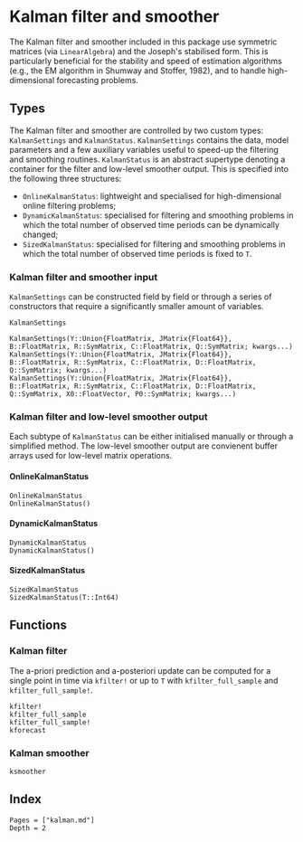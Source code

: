 # Kalman filter and smoother

The Kalman filter and smoother included in this package use symmetric matrices (via ```LinearAlgebra```) and the Joseph's stabilised form. This is particularly beneficial for the stability and speed of estimation algorithms (e.g., the EM algorithm in Shumway and Stoffer, 1982), and to handle high-dimensional forecasting problems.

## Types

The Kalman filter and smoother are controlled by two custom types: `KalmanSettings` and `KalmanStatus`. `KalmanSettings` contains the data, model parameters and a few auxiliary variables useful to speed-up the filtering and smoothing routines. `KalmanStatus` is an abstract supertype denoting a container for the filter and low-level smoother output. This is specified into the following three structures:
- `OnlineKalmanStatus`: lightweight and specialised for high-dimensional online filtering problems;
- `DynamicKalmanStatus`: specialised for filtering and smoothing problems in which the total number of observed time periods can be dynamically changed;
- `SizedKalmanStatus`: specialised for filtering and smoothing problems in which the total number of observed time periods is fixed to ``T``.

### Kalman filter and smoother input

`KalmanSettings` can be constructed field by field or through a series of constructors that require a significantly smaller amount of variables.

```@docs
KalmanSettings
```

```@docs
KalmanSettings(Y::Union{FloatMatrix, JMatrix{Float64}}, B::FloatMatrix, R::SymMatrix, C::FloatMatrix, Q::SymMatrix; kwargs...)
KalmanSettings(Y::Union{FloatMatrix, JMatrix{Float64}}, B::FloatMatrix, R::SymMatrix, C::FloatMatrix, D::FloatMatrix, Q::SymMatrix; kwargs...)
KalmanSettings(Y::Union{FloatMatrix, JMatrix{Float64}}, B::FloatMatrix, R::SymMatrix, C::FloatMatrix, D::FloatMatrix, Q::SymMatrix, X0::FloatVector, P0::SymMatrix; kwargs...)
```

### Kalman filter and low-level smoother output

Each subtype of `KalmanStatus` can be either initialised manually or through a simplified method. The low-level smoother output are convienent buffer arrays used for low-level matrix operations.

#### OnlineKalmanStatus

```@docs
OnlineKalmanStatus
OnlineKalmanStatus()
```

#### DynamicKalmanStatus

```@docs
DynamicKalmanStatus
DynamicKalmanStatus()
```

#### SizedKalmanStatus

```@docs
SizedKalmanStatus
SizedKalmanStatus(T::Int64)
```

## Functions

### Kalman filter

The a-priori prediction and a-posteriori update can be computed for a single point in time via `kfilter!` or up to ``T`` with `kfilter_full_sample` and `kfilter_full_sample!`.

```@docs
kfilter!
kfilter_full_sample
kfilter_full_sample!
kforecast
```

### Kalman smoother

```@docs
ksmoother
```

## Index

```@index
Pages = ["kalman.md"]
Depth = 2
```